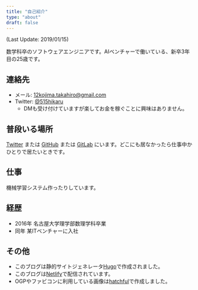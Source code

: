 ```yaml
---
title: "自己紹介"
type: "about"
draft: false
---
```


(Last Update: 2019/01/15)

数学科卒のソフトウェアエンジニアです。AIベンチャーで働いている、新卒3年目の25歳です。

## 連絡先

- メール: 12kojima.takahiro@gmail.com
- Twitter: [@515hikaru](https://twitter.com/515hikaru)
    - DMも受け付けていますが楽してお金を稼ぐことに興味はありません。

## 普段いる場所

[Twitter](https://twitter.com/515hikaru) または [GitHub](https://github.com/515hikaru) または [GitLab](https://gitlab.com/515hikaru) にいます。どこにも居なかったら仕事中かひとりで居たいときです。

## 仕事

機械学習システム作ったりしています。

## 経歴

- 2016年 名古屋大学理学部数理学科卒業
- 同年 某ITベンチャーに入社

## その他

- このブログは静的サイトジェネレータ[Hugo](https://gohugo.io)で作成されました。
- このブログは[Netlify](https://www.netlify.com/)で配信されています。
- OGPやファビコンに利用している画像は[hatchful](https://hatchful.shopify.com/ja/)で作成しました。
